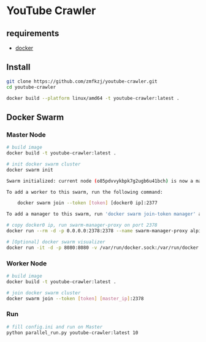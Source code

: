 # YouTube Crawler

## requirements

- [docker](https://docs.docker.com/engine/install/)

## Install

```bash
git clone https://github.com/zmfkzj/youtube-crawler.git
cd youtube-crawler

docker build --platform linux/amd64 -t youtube-crawler:latest .
```

## Docker Swarm

### Master Node

```sh
# build image
docker build -t youtube-crawler:latest .

# init docker swarm cluster
docker swarm init
```

```sh
Swarm initialized: current node (o85pdvvykbpk7g2ugb6u41bch) is now a manager.

To add a worker to this swarm, run the following command:

    docker swarm join --token [token] [docker0 ip]:2377

To add a manager to this swarm, run 'docker swarm join-token manager' and follow the instructions.
```

```sh
# copy docker0 ip, run swarm-manager-proxy on port 2378
docker run --rm -d -p 0.0.0.0:2378:2378 --name swarm-manager-proxy alpine/socat tcp-l:2378,fork,reuseaddr tcp:[docker0 ip]:2377
```

```sh
# [Optional] docker swarm visualizer
docker run -it -d -p 8080:8080 -v /var/run/docker.sock:/var/run/docker.sock dockersamples/visualizer
```

### Worker Node

```sh
# build image
docker build -t youtube-crawler:latest .

# join docker swarm cluster
docker swarm join --token [token] [master_ip]:2378
```

### Run

```sh
# fill config.ini and run on Master
python parallel_run.py youtube-crawler:latest 10
```

